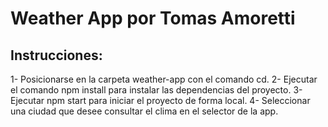 # Weather App por Tomas Amoretti

## Instrucciones:

1- Posicionarse en la carpeta weather-app con el comando cd.
2- Ejecutar el comando npm install para instalar las dependencias del proyecto.
3- Ejecutar npm start para iniciar el proyecto de forma local.
4- Seleccionar una ciudad que desee consultar el clima en el selector de la app.
